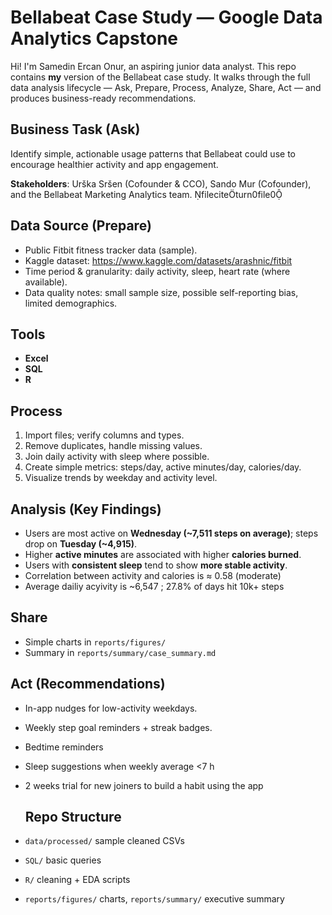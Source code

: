 # Bellabeat Case Study — Google Data Analytics Capstone

Hi! I'm Samedin Ercan Onur, an aspiring junior data analyst. This repo contains **my** version of the Bellabeat case study. It walks through the full data analysis lifecycle — Ask, Prepare, Process, Analyze, Share, Act — and produces business-ready recommendations.


## Business Task (Ask)
Identify simple, actionable usage patterns that Bellabeat could use to encourage healthier activity and app engagement.

**Stakeholders**: Urška Sršen (Cofounder & CCO), Sando Mur (Cofounder), and the Bellabeat Marketing Analytics team. fileciteturn0file0

## Data Source (Prepare)
- Public Fitbit fitness tracker data (sample).
- Kaggle dataset: https://www.kaggle.com/datasets/arashnic/fitbit 
- Time period & granularity: daily activity, sleep, heart rate (where available).  
- Data quality notes: small sample size, possible self-reporting bias, limited demographics.

## Tools
- **Excel**  
- **SQL** 
- **R** 

## Process
1. Import files; verify columns and types.
2. Remove duplicates, handle missing values.
3. Join daily activity with sleep where possible.
4. Create simple metrics: steps/day, active minutes/day, calories/day.
5. Visualize trends by weekday and activity level.

## Analysis (Key Findings)
- Users are most active on **Wednesday (~7,511 steps on average)**; steps drop on **Tuesday (~4,915)**.
- Higher **active minutes** are associated with higher **calories burned**.
- Users with **consistent sleep** tend to show **more stable activity**.
- Correlation between activity and calories is ≈ 0.58 (moderate) 
- Average dailiy acyivity is ~6,547 ; 27.8% of days hit 10k+ steps 

## Share
- Simple charts in `reports/figures/`  
- Summary in `reports/summary/case_summary.md`

## Act (Recommendations)
- In-app nudges for low-activity weekdays.
- Weekly step goal reminders + streak badges.
- Bedtime reminders
- Sleep suggestions when weekly average <7 h
- 2 weeks trial for new joiners to build a habit using the app

  ## Repo Structure
- `data/processed/` sample cleaned CSVs  
- `SQL/` basic queries  
- `R/` cleaning + EDA scripts  
- `reports/figures/` charts, `reports/summary/` executive summary
